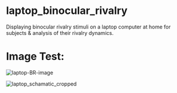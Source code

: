 # laptop_binocular_rivalry
Displaying binocular rivalry stimuli on a laptop computer at home for subjects &amp; analysis of their rivalry dynamics.


# Image Test:
![laptop-BR-image](https://user-images.githubusercontent.com/19734455/151236501-85c210e1-6686-4acd-9ac1-28ee36aa0a40.png)

![laptop_schamatic_cropped](https://user-images.githubusercontent.com/19734455/151236776-fffa9a68-02d4-4135-bf68-28483e762e31.png)
